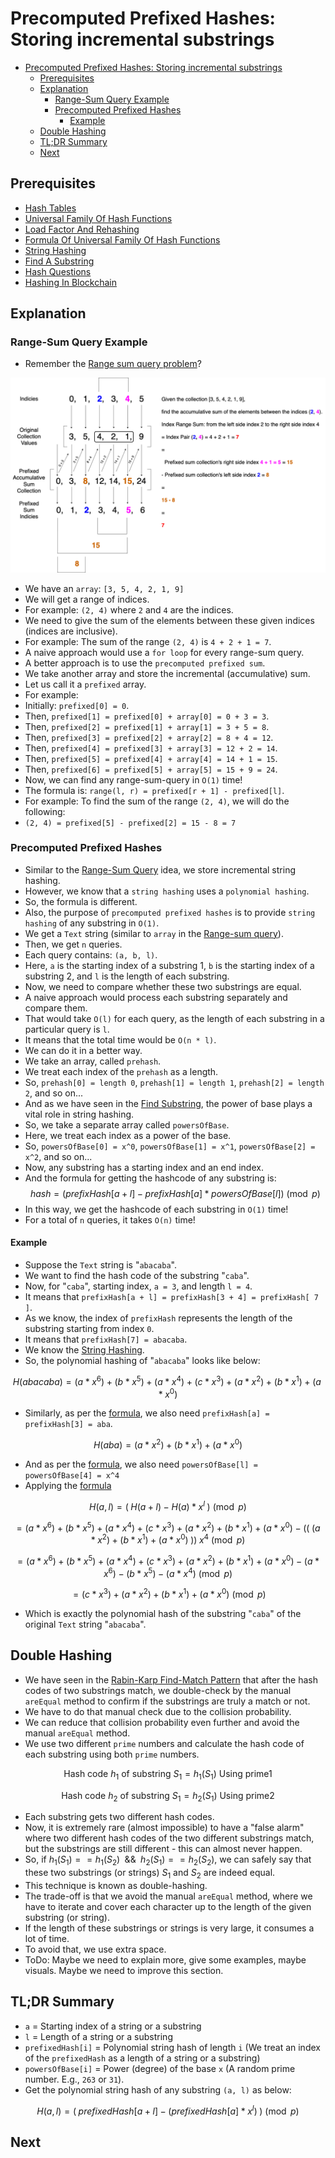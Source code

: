 # Precomputed Prefixed Hashes: Storing incremental substrings

<!-- TOC -->
* [Precomputed Prefixed Hashes: Storing incremental substrings](#precomputed-prefixed-hashes-storing-incremental-substrings)
  * [Prerequisites](#prerequisites)
  * [Explanation](#explanation)
    * [Range-Sum Query Example](#range-sum-query-example)
    * [Precomputed Prefixed Hashes](#precomputed-prefixed-hashes)
      * [Example](#example)
  * [Double Hashing](#double-hashing)
  * [TL;DR Summary](#tldr-summary)
  * [Next](#next)
<!-- TOC -->

## Prerequisites

* [Hash Tables](05hashTables.md)
* [Universal Family Of Hash Functions](10universalFamilyOfHashFunctions.md)
* [Load Factor And Rehashing](15loadFactorAndRehashing.md)
* [Formula Of Universal Family Of Hash Functions](20formulaOfUniversalFamilyOfHashFunctions.md)
* [String Hashing](25stringHashing.md)
* [Find A Substring](30findSubstring.md)
* [Hash Questions](35hashQuestions.md)
* [Hashing In Blockchain](40hashingInBlockchain.md)

## Explanation

### Range-Sum Query Example

* Remember the [Range sum query problem](../../../../../src/courses/uc/course01algorithmicToolbox/module02AlgorithmicWarmUp/100RangeSumQueryImmutable.kt)?

![rangeSumPrefixedSum.png](../../../../../res/coursera/ucSanDiego/course01algorithmicToolbox/module02AlgorithmicWarmUp/rangeSumPrefixedSum.png)

* We have an `array`: `[3, 5, 4, 2, 1, 9]`
* We will get a range of indices. 
* For example: `(2, 4)` where `2` and `4` are the indices.
* We need to give the sum of the elements between these given indices (indices are inclusive).
* For example: The sum of the range `(2, 4)` is `4 + 2 + 1 = 7`.
* A naive approach would use a `for loop` for every range-sum query.
* A better approach is to use the `precomputed prefixed sum`.
* We take another array and store the incremental (accumulative) sum.
* Let us call it a `prefixed` array.
* For example: 
* Initially: `prefixed[0] = 0`. 
* Then, `prefixed[1] = prefixed[0] + array[0] = 0 + 3 = 3`.
* Then, `prefixed[2] = prefixed[1] + array[1] = 3 + 5 = 8`.
* Then, `prefixed[3] = prefixed[2] + array[2] = 8 + 4 = 12`.
* Then, `prefixed[4] = prefixed[3] + array[3] = 12 + 2 = 14`.
* Then, `prefixed[5] = prefixed[4] + array[4] = 14 + 1 = 15`.
* Then, `prefixed[6] = prefixed[5] + array[5] = 15 + 9 = 24`.
* Now, we can find any range-sum-query in `O(1)` time!
* The formula is: `range(l, r) = prefixed[r + 1] - prefixed[l]`.
* For example: To find the sum of the range `(2, 4)`, we will do the following:
* `(2, 4) = prefixed[5] - prefixed[2] = 15 - 8 = 7`

### Precomputed Prefixed Hashes

* Similar to the [Range-Sum Query](#range-sum-query-example) idea, we store incremental string hashing.
* However, we know that a `string hashing` uses a `polynomial hashing`.
* So, the formula is different.
* Also, the purpose of `precomputed prefixed hashes` is to provide `string hashing` of any substring in `O(1)`.
* We get a `Text` string (similar to `array` in the [Range-sum query](#range-sum-query-example)).
* Then, we get `n` queries.
* Each query contains: `(a, b, l)`. 
* Here, `a` is the starting index of a substring 1, `b` is the starting index of a substring 2, and `l` is the length of each substring.
* Now, we need to compare whether these two substrings are equal.
* A naive approach would process each substring separately and compare them.
* That would take `O(l)` for each query, as the length of each substring in a particular query is `l`.
* It means that the total time would be `O(n * l)`.
* We can do it in a better way.
* We take an array, called `prehash`.
* We treat each index of the `prehash` as a length.
* So, `prehash[0] = length 0`, `prehash[1] = length 1`, `prehash[2] = length 2`, and so on...
* And as we have seen in the [Find Substring](30findSubstring.md#recurrence-of-a-polynomial-hash-function-of-a-string), the power of base plays a vital role in string hashing.
* So, we take a separate array called `powersOfBase`.
* Here, we treat each index as a power of the base.
* So, `powersOfBase[0] = x^0`, `powersOfBase[1] = x^1`, `powersOfBase[2] = x^2`, and so on...
* Now, any substring has a starting index and an end index.
* And the formula for getting the hashcode of any substring is:
$$
hash = (prefixHash[a + l] - prefixHash[a] * powersOfBase[l]) \pmod p
$$
* In this way, we get the hashcode of each substring in `O(1)` time!
* For a total of `n` queries, it takes `O(n)` time!

#### Example

* Suppose the `Text` string is "`abacaba`".
* We want to find the hash code of the substring "`caba`".
* Now, for "`caba`", starting index, `a = 3`, and length `l = 4`.
* It means that `prefixHash[a + l] = prefixHash[3 + 4] = prefixHash[ 7 ]`.
* As we know, the index of `prefixHash` represents the length of the substring starting from index `0`.
* It means that `prefixHash[7] = abacaba`.
* We know the [String Hashing](25stringHashing.md).
* So, the polynomial hashing of "`abacaba`" looks like below:

$$
H(abacaba) = (a * x^6) + (b * x^5) + (a * x^4) + (c * x^3) + (a * x^2) + (b * x^1) + (a * x^0)
$$

* Similarly, as per the [formula](#precomputed-prefixed-hashes), we also need `prefixHash[a] = prefixHash[3] = aba`.

$$
H(aba) = (a * x^2) + (b * x^1) + (a * x^0)
$$

* And as per the [formula](#precomputed-prefixed-hashes), we also need `powersOfBase[l] = powersOfBase[4] = x^4`
* Applying the [formula](#precomputed-prefixed-hashes)

$$
H(a, l) = (\; H(a + l) - H(a) * x^l \;) \pmod p
$$

$$
= (a * x^6) + (b * x^5) + (a * x^4) + (c * x^3) + (a * x^2) + (b * x^1) + (a * x^0) - \left((\; (a * x^2) + (b * x^1) + (a * x^0) \;)\right) \; x^4 \pmod p
$$

$$
= (a * x^6) + (b * x^5) + (a * x^4) + (c * x^3) + (a * x^2) + (b * x^1) + (a * x^0) - (a * x^6) - (b * x^5) - (a * x^4) \pmod p 
$$

$$
= (c * x^3) + (a * x^2) + (b * x^1) + (a * x^0) \pmod p
$$

* Which is exactly the polynomial hash of the substring "`caba`" of the original `Text` string "`abacaba`".

## Double Hashing

* We have seen in the [Rabin-Karp Find-Match Pattern](30findSubstring.md) that after the hash codes of two substrings match, we double-check by the manual `areEqual` method to confirm if the substrings are truly a match or not.  
* We have to do that manual check due to the collision probability.
* We can reduce that collision probability even further and avoid the manual `areEqual` method.
* We use two different `prime` numbers and calculate the hash code of each substring using both `prime` numbers.

$$
\text{Hash code } h_1 \text{ of substring } S_1 = h_1(S_1) \text{ Using prime1}
$$

$$
\text{Hash code } h_2 \text{ of substring } S_1 = h_2(S_1) \text{ Using prime2}
$$

* Each substring gets two different hash codes.
* Now, it is extremely rare (almost impossible) to have a "false alarm" where two different hash codes of the two different substrings match, but the substrings are still different - this can almost never happen.
* So, if $h_1(S_1) == h_1(S_2) \;\text{ && }\; h_2(S_1) == h_2(S_2)$, we can safely say that these two substrings (or strings) $S_1$ and $S_2$ are indeed equal.
* This technique is known as double-hashing.
* The trade-off is that we avoid the manual `areEqual` method, where we have to iterate and cover each character up to the length of the given substring (or string).
* If the length of these substrings or strings is very large, it consumes a lot of time.
* To avoid that, we use extra space.
* ToDo: Maybe we need to explain more, give some examples, maybe visuals. Maybe we need to improve this section.

## TL;DR Summary

* `a` = Starting index of a string or a substring
* `l` = Length of a string or a substring
* `prefixedHash[i]` = Polynomial string hash of length `i` (We treat an index of the `prefixedHash` as a length of a string or a substring)
* `powersOfBase[i]` = Power (degree) of the base `x` (A random prime number. E.g., `263` or `31`).
* Get the polynomial string hash of any substring `(a, l)` as below:

$$
H(a, l) = \left(\;prefixedHash[a + l] - (prefixedHash[a] * x^l)\;\right) \pmod p
$$

## Next

